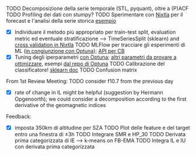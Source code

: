 TODO Decomposizione della serie temporale (STL, pyquant), oltre a (P)ACF
TODO Profiling dei dati con stumpy?
TODO Sperimentare con [Nixtla](https://www.nixtla.io/open-source) per il forecast e l'analisi della serie storica [esempio](https://nixtlaverse.nixtla.io/mlforecast/docs/getting-started/end_to_end_walkthrough.html)
- [x] Individuare il metodo più appropriato per train-test split, evaluation metric ed eventuale stratificazione --> TimeSeriesSplit (sklearn) and [cross validation in Nixtla](https://nixtlaverse.nixtla.io/statsforecast/docs/tutorials/crossvalidation.html)
TODO MLFlow per tracciare gli esperimenti di ML ([in congiunzione con Optuna](https://mlflow.org/docs/latest/traditional-ml/hyperparameter-tuning-with-child-runs/notebooks/hyperparameter-tuning-with-child-runs.html)); [API per CB](https://mlflow.org/docs/latest/python_api/mlflow.catboost.html)
- [x] Tuning degli iperparametri [con Optuna](https://forecastegy.com/posts/catboost-hyperparameter-tuning-guide-with-optuna/); [altri parametri da provare a ottimizzare](https://catboost.ai/en/docs/concepts/parameter-tuning#l2-reg), esempi [dal repo di Optuna](https://github.com/optuna/optuna-examples/tree/main/catboost)
TODO Calibrazione del classificatore! [sklearn doc](https://scikit-learn.org/stable/modules/calibration.html)
TODO Confusion matrix

From 1st Review Meeting:
TODO consider f10.7 from the previous day
- [x] rate of change in IL might be helpful (suggestion by Hermann Opgenoorth); we could consider a decomposition according to the first derivative of the geomagnetic indices

Feedback:
- [x] imposta 350km di altitudine per SZA
TODO Plot delle feature e del target entro una finestra di ±3h
TODO Integrare SMR e HP_30
TODO Derivata prima categorizzata di IE --> k-means on FB-EMA
TODO Integra IL e IU con derivata prima categorizzata